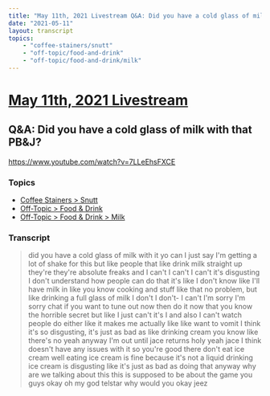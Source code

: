 ```yaml
---
title: "May 11th, 2021 Livestream Q&A: Did you have a cold glass of milk with that PB&J?"
date: "2021-05-11"
layout: transcript
topics:
    - "coffee-stainers/snutt"
    - "off-topic/food-and-drink"
    - "off-topic/food-and-drink/milk"
---
```

# [May 11th, 2021 Livestream](../2021-05-11.md)
## Q&A: Did you have a cold glass of milk with that PB&J?
https://www.youtube.com/watch?v=7LLeEhsFXCE

### Topics
* [Coffee Stainers > Snutt](../topics/coffee-stainers/snutt.md)
* [Off-Topic > Food & Drink](../topics/off-topic/food-and-drink.md)
* [Off-Topic > Food & Drink > Milk](../topics/off-topic/food-and-drink/milk.md)

### Transcript

> did you have a cold glass of milk with it yo can I just say I'm getting a lot of shake for this but like people that like drink milk straight up they're they're absolute freaks and I can't I can't I can't it's disgusting I don't understand how people can do that it's like I don't know like I'll have milk in like you know cooking and stuff like that no problem, but like drinking a full glass of milk I don't I don't- I can't I'm sorry I'm sorry chat if you want to tune out now then do it now that you know the horrible secret but like I just can't it's I and also I can't watch people do either like it makes me actually like like want to vomit I think it's so disgusting, it's just as bad as like drinking cream you know like there's no yeah anyway I'm out until jace returns holy yeah jace I think doesn't have any issues with it so you're good there don't eat ice cream well eating ice cream is fine because it's not a liquid drinking ice cream is disgusting like it's just as bad as doing that anyway why are we talking about this this is supposed to be about the game you guys okay oh my god telstar why would you okay jeez

